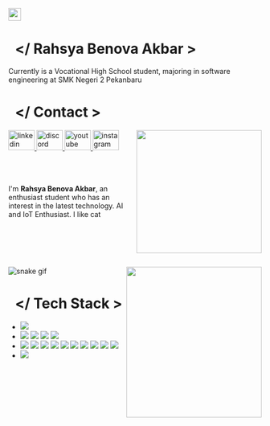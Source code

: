 
<p float="center">
  <a href="https://instagram.com/rahsyabenova" target="_blank"><img src="https://cdn.discordapp.com/attachments/1265564622551781380/1267673430187049012/Logo_Rahsya_Benova_Akbar.png?ex=66a9a461&is=66a852e1&hm=30b12d2c98188d38a4138a75d52b4cd4cd5843079dc3ab9dd81f8cc5d724ab7b&)" align="center" width="25" height="25"></a>

<p float="left">

  <!-- Info -->
  <p float="left px-5">
    <h1>&nbsp; &lt;/ Rahsya Benova Akbar &gt; </h1>
    Currently is a Vocational High School student, majoring in software engineering at SMK Negeri 2 Pekanbaru <br/>
  </p>
  
 <!-- Contact -->
   <p float="left">
    <h1>&nbsp; &lt;/ Contact &gt; </h1>
    <div align="left" dir="auto">
          <img src="https://cdn.discordapp.com/attachments/1265564622551781380/1267671011621601351/mengkul.jpg?ex=66a9a221&is=66a850a1&hm=548e49d20bf27e56e23e0bec0c25d114240c39f199284bbb6352b6d34217fe87&" width=249 height=245 width="auto" height="80"align="right">
            <a href="https://linkedin.com/in/rahsya-benova-akbar-88576031b" target="_blank">
              <img src="https://raw.githubusercontent.com/maurodesouza/profile-readme-generator/master/src/assets/icons/social/linkedin/default.svg" target="_blank" width="52" height="40" alt="linkedin logo" style="max-width: 100%;">
            </a>  
            <a href="https://discord.com/users/rahsya_benova" target="_blank" rel="nofollow">
              <img src="https://raw.githubusercontent.com/maurodesouza/profile-readme-generator/master/src/assets/icons/social/discord/default.svg"  target="_blank"width="52" height="40" alt="discord logo" style="max-width: 100%;">
            </a>  
            <a href="https://www.youtube.com/@rahsyaganteng" target="_blank" rel="nofollow">
              <img src="https://raw.githubusercontent.com/maurodesouza/profile-readme-generator/master/src/assets/icons/social/youtube/default.svg" target="_blank" width="52" height="40" alt="youtube logo" style="max-width: 100%;">
            </a>  
            <a href="https://www.instagram.com/rahsyabenova/" target="_blank" rel="nofollow">
              <img src="https://raw.githubusercontent.com/maurodesouza/profile-readme-generator/master/src/assets/icons/social/instagram/default.svg"  target="_blank"width="52" height="40" alt="instagram logo" style="max-width: 100%;">
            </a>  <br> <br><br><br>


I'm **Rahsya Benova Akbar**, an enthusiast student who has an interest in the latest technology.
AI and IoT Enthusiast.
I like cat

<br>
            <br> <br> <br>
      </div>
    </p>  
<!-- tech -->
<!-- tech -->
    <p float="left">
  <img src="https://cdn.discordapp.com/attachments/906608326274609152/1266783574464528555/808829950840799292.gif?ex=66a667a3&is=66a51623&hm=7328351cb3576849148cb1ce6db71aa586229d721471df39f97a89de1d39699d&" width=269 height=300 align="right">
      
![snake gif](https://github.com/RahsyaBenova/rahsyabenova/blob/output/github-contribution-grid-snake.gif?raw=true)

  <h1>&nbsp; &lt;/ Tech Stack &gt; </h1>
  <p float="left">
    <ul>
      <li> 
        <img src="https://img.shields.io/badge/Windows-0078D6?style=for-the-badge&logo=windows&logoColor=white" target="_blank">
      </li>
      <li>
        <img src="https://img.shields.io/badge/Visual_Studio-5C2D91?style=for-the-badge&logo=visual%20studio&logoColor=white">
        <img src="https://img.shields.io/badge/Visual_Studio_Code-0078D4?style=for-the-badge&logo=visual%20studio%20code&logoColor=white">
        <img src="https://img.shields.io/badge/Android_Studio-3DDC84?style=for-the-badge&logo=android-studio&logoColor=white">
        <img src="https://img.shields.io/badge/Arduino_IDE-00979D?style=for-the-badge&logo=arduino&logoColor=white">
      </li>
      <li>
        <img src="https://img.shields.io/badge/C-00599C?style=for-the-badge&logo=c&logoColor=white">
        <img src="https://img.shields.io/badge/C++-00599C?style=for-the-badge&logo=C%2B%2B&logoColor=white">
        <img src="https://img.shields.io/badge/HTML-239120?style=for-the-badge&logo=html5&logoColor=white">
        <img src="https://img.shields.io/badge/CSS-239120?&style=for-the-badge&logo=css3&logoColor=white">
        <img src="https://img.shields.io/badge/PHP-777BB4?style=for-the-badge&logo=php&logoColor=white">
        <img src="https://img.shields.io/badge/Laravel-FF2D20?style=for-the-badge&logo=laravel&logoColor=white">
        <img src="https://img.shields.io/badge/Python-3776AB?style=for-the-badge&logo=python&logoColor=white">
        <img src="https://img.shields.io/badge/Kotlin-0095D5?&style=for-the-badge&logo=kotlin&logoColor=white">
        <img src="https://img.shields.io/badge/Dart-0175C2?style=for-the-badge&logo=dart&logoColor=white">
        <img src="https://img.shields.io/badge/Flutter-02569B?style=for-the-badge&logo=flutter&logoColor=white">
      </li>
      <li>
        <img src="https://img.shields.io/badge/mySQL-00758F?style=for-the-badge&logo=mysql&logoColor=white">
      </li>
    </ul>
  </p>
</p>
